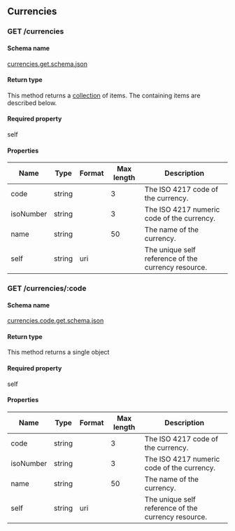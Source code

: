 ## Currencies

### <span class='get'>GET</span> /currencies

#### Schema name

[currencies.get.schema.json](https://restapi.e-conomic.com/schema/currencies.get.schema.json)

#### Return type

This method returns a [collection](#collections-vs--resources) of items. The containing items are described below.

#### Required property

self




#### Properties

| Name | Type | Format | Max length | Description |
| ---- | ---- | ------ | ---------- | ----------- |
| code| string| | 3| The ISO 4217 code of the currency.|
| isoNumber| string| | 3| The ISO 4217 numeric code of the currency.|
| name| string| | 50| The name of the currency.|
| self| string| uri| | The unique self reference of the currency resource.|



### <span class='get'>GET</span> /currencies/:code

#### Schema name

[currencies.code.get.schema.json](https://restapi.e-conomic.com/schema/currencies.code.get.schema.json)

#### Return type

This method returns a single object

#### Required property

self




#### Properties

| Name | Type | Format | Max length | Description |
| ---- | ---- | ------ | ---------- | ----------- |
| code| string| | 3| The ISO 4217 code of the currency.|
| isoNumber| string| | 3| The ISO 4217 numeric code of the currency.|
| name| string| | 50| The name of the currency.|
| self| string| uri| | The unique self reference of the currency resource.|


